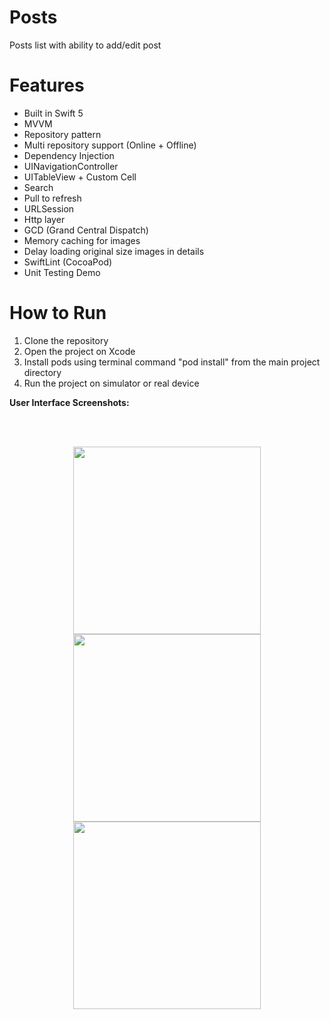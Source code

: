 # Posts
Posts list with ability to add/edit post

# Features
* Built in Swift 5
* MVVM
* Repository pattern
* Multi repository support (Online + Offline)
* Dependency Injection
* UINavigationController
* UITableView + Custom Cell
* Search
* Pull to refresh
* URLSession
* Http layer
* GCD (Grand Central Dispatch)
* Memory caching for images
* Delay loading original size images in details
* SwiftLint (CocoaPod)
* Unit Testing Demo

# How to Run
1. Clone the repository
2. Open the project on Xcode
3. Install pods using terminal command "pod install" from the main project directory
4. Run the project on simulator or real device

**User Interface Screenshots:**

<br/>
<br/>
<p align="center">
  <img src="https://github.com/ahmedabdelkarim/Posts-iOS/assets/8017394/e2e1c03d-47de-4bca-9216-d1f5bb214f14" width="300">
  <img src="https://github.com/ahmedabdelkarim/Posts-iOS/assets/8017394/51a1237b-95de-496c-bc63-e6abd1ea7ee0" width="300">
  <img src="![add_edit_post](https://github.com/ahmedabdelkarim/Posts-iOS/assets/8017394/96c5c74c-53b0-43e4-8681-76a14a7e0ea3)" width="300">
</p>
